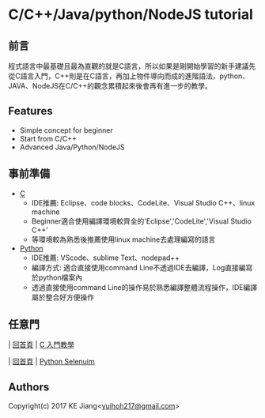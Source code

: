 # C/C++/Java/python/NodeJS tutorial


## 前言
程式語言中最基礎且最為直觀的就是C語言，所以如果是剛開始學習的新手建議先從C語言入門，C++則是在C語言，再加上物件導向而成的進階語法，python、JAVA、NodeJS在C/C++的觀念累積起來後會再有進一步的教學。



## Features

* Simple concept for beginner
* Start from C/C++
* Advanced Java/Python/NodeJS


## 事前準備
* [C](https://github.com/yuhioh217/Code-Tutorial/C%20tutorial/)
    * IDE推薦: Eclipse、code blocks、CodeLite、Visual Studio C++、linux machine
    * Beginner適合使用編譯環境較齊全的'Eclipse','CodeLite','Visual Studio C++'
    * 等環境較為熟悉後推薦使用linux machine去處理編寫的語言
* [Python](https://github.com/yuhioh217/Code-Tutorial/blob/master/Python%20tutorial)
    * IDE推薦: VScode、sublime Text、nodepad++
    * 編譯方式: 適合直接使用command Line不透過IDE去編譯，Log直接編寫於python檔案內
    * 透過直接使用command Line的操作易於熟悉編譯整體流程操作，IDE編譯屬於整合好方便操作


## 任意門
| [回首頁](https://github.com/yuhioh217/Code-Tutorial) | [C 入門教學](https://github.com/yuhioh217/Code-Tutorial/tree/master/C%20tutorial/Chapter1/Chapter1.md)

| [回首頁](https://github.com/yuhioh217/Code-Tutorial) | [Python Selenuim](https://github.com/yuhioh217/Code-Tutorial/blob/master/Python%20tutorial/Selenium/Chapter1/Chapter1.md)




Authors
-
Copyright(c) 2017 KE Jiang<<yuihoh217@gmail.com>>
